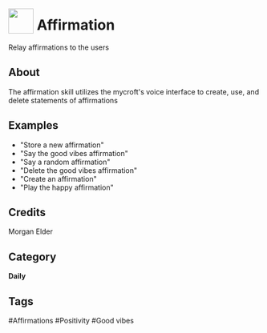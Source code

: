 # <img src="https://raw.githack.com/FortAwesome/Font-Awesome/master/svgs/solid/sun.svg" card_color="#FEE255" width="50" height="50" style="vertical-align:bottom"/> Affirmation
Relay affirmations to the users

## About
The affirmation skill utilizes the mycroft's voice interface to create, use, and delete statements of affirmations

## Examples
* "Store a new affirmation"
* "Say the good vibes affirmation"
* "Say a random affirmation"
* "Delete the good vibes affirmation"
* "Create an affirmation"
* "Play the happy affirmation"

## Credits
Morgan Elder

## Category
**Daily**

## Tags
#Affirmations
#Positivity
#Good vibes

